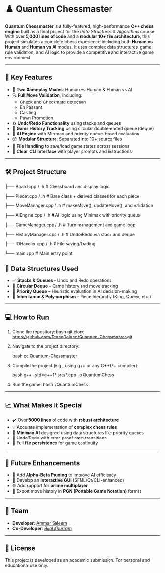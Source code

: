 # ♟️ Quantum Chessmaster

**Quantum Chessmaster** is a fully-featured, high-performance **C++ chess engine** built as a final project for the *Data Structures & Algorithms* course. With over **5,000 lines of code** and a **modular 10+ file architecture**, this project simulates a complete chess experience including both **Human vs Human** and **Human vs AI** modes. It uses complex data structures, game rule validation, and AI logic to provide a competitive and interactive game environment.

---

## 🎯 Key Features

- 🔄 **Two Gameplay Modes**: Human vs Human & Human vs AI
- 🔍 **Full Move Validation**, including:
  - Check and Checkmate detection
  - En Passant
  - Castling
  - Pawn Promotion
- ♻️ **Undo/Redo Functionality** using stacks and queues
- 📁 **Game History Tracking** using circular double-ended queue (deque)
- 🧠 **AI Engine** with Minimax and priority queue-based evaluation
- 📦 **Modular Structure**: Separated into 10+ source files
- 💾 **File Handling** to save/load game states across sessions
- 🎯 **Clean CLI Interface** with player prompts and instructions

---

## 🛠️ Project Structure

├── Board.cpp / .h            # Chessboard and display logic

├── Piece\*.cpp / .h           # Base class + derived classes for each piece

├── MoveManager.cpp / .h      # makeMove(), updateMove(), and validation

├── AIEngine.cpp / .h         # AI logic using Minimax with priority queue

├── GameManager.cpp / .h      # Turn management and game loop

├── HistoryManager.cpp / .h   # Undo/Redo via stack and deque

├── IOHandler.cpp / .h        # File saving/loading

└── main.cpp                  # Main entry point


## 🧠 Data Structures Used

- ✅ **Stacks & Queues** – Undo and Redo operations
- 🔁 **Circular Deque** – Game history and move tracking
- 🧮 **Priority Queue** – Heuristic evaluation in AI decision-making
- 🧱 **Inheritance & Polymorphism** – Piece hierarchy (King, Queen, etc.)

---

## 💻 How to Run

1. Clone the repository:
   bash
   git clone https://github.com/DracoRaiden/Quantum-Chessmaster.git

2. Navigate to the project directory:

   bash
   cd Quantum-Chessmaster
   
3. Compile the project (e.g., using g++ or any C++17+ compiler):

   bash
   g++ -std=c++17 src/*.cpp -o QuantumChess
   
4. Run the game:
  bash
   ./QuantumChess
   

---

## 📈 What Makes It Special

* ✔️ Over **5000 lines** of code with **robust architecture**
* 💡 Accurate implementation of **complex chess rules**
* 🧠 **Minimax AI** designed using data structures like priority queues
* 🔁 Undo/Redo with error-proof state transitions
* 📂 Full **file persistence** for game continuity

---

## 🚀 Future Enhancements

* 🧠 Add **Alpha-Beta Pruning** to improve AI efficiency
* 🎨 Develop an **interactive GUI** (SFML/Qt/CLI-enhanced)
* 🌐 Add support for **online multiplayer**
* 📜 Export move history in **PGN (Portable Game Notation)** format

---

## 🏅 Team

* **Developer**: [Ammar Saleem](https://github.com/DracoRaiden)
* **Co-Developer**: *[Bilal Khurram](https://github.com/billzcoding)*

---

## 📄 License

This project is developed as an academic submission. For personal and educational use only.

